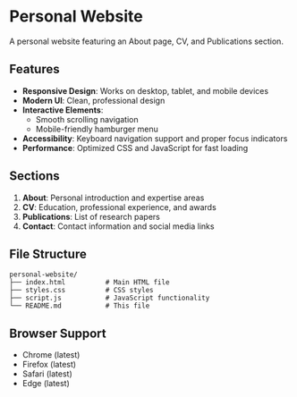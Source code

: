 # Personal Website

A  personal website featuring an About page, CV, and Publications section.

## Features

- **Responsive Design**: Works on desktop, tablet, and mobile devices
- **Modern UI**: Clean, professional design
- **Interactive Elements**: 
  - Smooth scrolling navigation
  - Mobile-friendly hamburger menu
- **Accessibility**: Keyboard navigation support and proper focus indicators
- **Performance**: Optimized CSS and JavaScript for fast loading

## Sections

1. **About**: Personal introduction and expertise areas
2. **CV**: Education, professional experience, and awards
3. **Publications**: List of research papers
4. **Contact**: Contact information and social media links


## File Structure

```
personal-website/
├── index.html          # Main HTML file
├── styles.css          # CSS styles
├── script.js           # JavaScript functionality
└── README.md           # This file
```

## Browser Support

- Chrome (latest)
- Firefox (latest)
- Safari (latest)
- Edge (latest)

